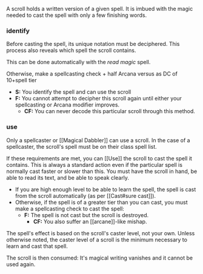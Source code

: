 A scroll holds a written version of a given spell.  It is imbued with the magic needed to cast the spell with only a few finishing words.

### identify

Before casting the spell, its unique notation must be deciphered. This process also reveals which spell the scroll contains.

This can be done automatically with the *read magic* spell. 

Otherwise, make a spellcasting check + half Arcana versus as DC of 10+spell tier

* **S:** You identify the spell and can use the scroll
* **F:** You cannot attempt to decipher this scroll again until either your spellcasting or Arcana modifier improves.
	* **CF:** You can never decode this particular scroll through this method.

### use

Only a spellcaster or [[Magical Dabbler]] can use a scroll. In the case of a spellcaster, the scroll's spell must be on their class spell list. 

If these requirements are met, you can [[Use]] the scroll to cast the spell it contains.  This is always a standard action even if the particular spell is normally cast faster or slower than this. You must have the scroll in hand, be able to read its text, and be able to speak clearly.

* If you are high enough level to be able to learn the spell, the spell is cast from the scroll automatically (as per [[Cast#sure cast]]). 
* Otherwise, if the spell is of a greater tier than you can cast, you must make a spellcasting check to cast the spell:
	* **F:** The spell is not cast but the scroll is destroyed.
		* **CF:** You also suffer an [[arcane]]-like mishap. 

The spell's effect is based on the scroll's caster level, not your own. Unless otherwise noted, the caster level of a scroll is the minimum necessary to learn and cast that spell.

The scroll is then consumed: It's magical writing vanishes and it cannot be used again.
